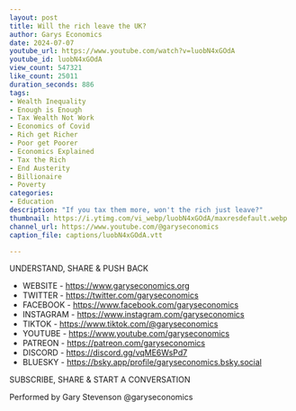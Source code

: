 ```yaml
---
layout: post
title: Will the rich leave the UK?
author: Garys Economics
date: 2024-07-07
youtube_url: https://www.youtube.com/watch?v=luobN4xGOdA
youtube_id: luobN4xGOdA
view_count: 547321
like_count: 25011
duration_seconds: 886
tags:
- Wealth Inequality
- Enough is Enough
- Tax Wealth Not Work
- Economics of Covid
- Rich get Richer
- Poor get Poorer
- Economics Explained
- Tax the Rich
- End Austerity
- Billionaire
- Poverty
categories:
- Education
description: "If you tax them more, won't the rich just leave?"
thumbnail: https://i.ytimg.com/vi_webp/luobN4xGOdA/maxresdefault.webp
channel_url: https://www.youtube.com/@garyseconomics
caption_file: captions/luobN4xGOdA.vtt

---
```


UNDERSTAND, SHARE & PUSH BACK

- WEBSITE - https://www.garyseconomics.org
- TWITTER  - https://twitter.com/garyseconomics
- FACEBOOK - https://www.facebook.com/garyseconomics
- INSTAGRAM  - https://www.instagram.com/garyseconomics
- TIKTOK - https://www.tiktok.com/@garyseconomics
- YOUTUBE -  https://www.youtube.com/garyseconomics
- PATREON - https://patreon.com/garyseconomics
- DISCORD - https://discord.gg/vqME6WsPd7
- BLUESKY - https://bsky.app/profile/garyseconomics.bsky.social

SUBSCRIBE, SHARE & START A CONVERSATION

Performed by Gary Stevenson
@garyseconomics
